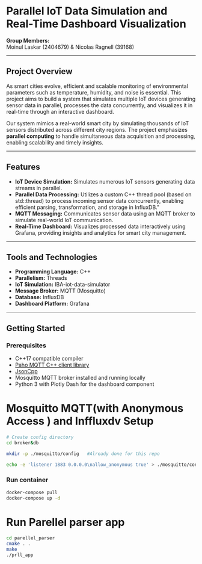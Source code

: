 # Parallel IoT Data Simulation and Real-Time Dashboard Visualization

**Group Members:**  
Moinul Laskar (2404679) & Nicolas Ragnell (39168)

---

## Project Overview

As smart cities evolve, efficient and scalable monitoring of environmental parameters such as temperature, humidity, and noise is essential. This project aims to build a system that simulates multiple IoT devices generating sensor data in parallel, processes the data concurrently, and visualizes it in real-time through an interactive dashboard.

Our system mimics a real-world smart city by simulating thousands of IoT sensors distributed across different city regions. The project emphasizes **parallel computing** to handle simultaneous data acquisition and processing, enabling scalability and timely insights.

---

## Features

- **IoT Device Simulation:** Simulates numerous IoT sensors generating data streams in parallel.
- **Parallel Data Processing:** Utilizes a custom C++ thread pool (based on std::thread) to process incoming sensor data concurrently, enabling efficient parsing, transformation, and storage in InfluxDB."
- **MQTT Messaging:** Communicates sensor data using an MQTT broker to simulate real-world IoT communication.
- **Real-Time Dashboard:** Visualizes processed data interactively using Grafana, providing insights and analytics for smart city management.

---

## Tools and Technologies

- **Programming Language:** C++
- **Parallelism:** Threads 
- **IoT Simulation:** IBA-iot-data-simulator
- **Message Broker:** MQTT (Mosquitto)
- **Database:** InfluxDB
- **Dashboard Platform:** Grafana

---

## Getting Started

### Prerequisites

- C++17 compatible compiler
- [Paho MQTT C++ client library](https://github.com/eclipse/paho.mqtt.cpp)
- [JsonCpp](https://github.com/open-source-parsers/jsoncpp)
- Mosquitto MQTT broker installed and running locally
- Python 3 with Plotly Dash for the dashboard component

# Mosquitto MQTT(with Anonymous Access ) and Inffluxdv Setup

```bash
# Create config directory
cd broker&db

mkdir -p ./mosquitto/config   #Already done for this repo 

echo -e 'listener 1883 0.0.0.0\nallow_anonymous true' > ./mosquitto/config/mosquitto.conf #done
```
### Run container 
```bash
docker-compose pull
docker-compose up -d
```


# Run Parellel parser app

```bash
cd parellel_parser
cmake . .
make
./prll_app

```

